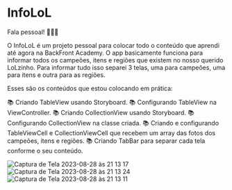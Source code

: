 # InfoLoL

Fala pessoal! 🚀🚀🚀

O InfoLoL é um projeto pessoal para colocar todo o conteúdo que aprendi até agora na BackFront Academy. O app basicamente funciona para informar todos os campeões, itens e regiões que existem no nosso querido LoLzinho.
Para informar tudo isso separei 3 telas, uma para campeões, uma para itens e outra para as regiões.

Esses são os conteúdos que estou colocando em prática:

📚 Criando TableView usando Storyboard.
📚 Configurando TableView na ViewController.
📚 Criando CollectionView usando Storyboard.
📚 Configurando CollectionView na classe criada.
📚 Criando e configurando TableViewCell e CollectionViewCell que recebem um array das fotos dos campeões, itens e regiões.
📚 Criando TabBar para separar cada tela conforme o seu conteúdo.



![Captura de Tela 2023-08-28 às 21 13 17](https://github.com/EnzoGRodrigues/InfoLoL/assets/97136552/7296e3dd-2292-4c95-8370-06cf94ac6192)
![Captura de Tela 2023-08-28 às 21 13 24](https://github.com/EnzoGRodrigues/InfoLoL/assets/97136552/e78eceba-b814-478f-8380-88b537ad0528)
![Captura de Tela 2023-08-28 às 21 13 11](https://github.com/EnzoGRodrigues/InfoLoL/assets/97136552/51eedeb7-9f8f-4db7-8102-2ff5097a85a3)
